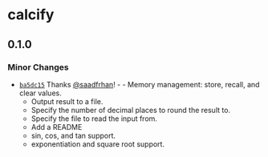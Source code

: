 # calcify

## 0.1.0

### Minor Changes

- [`ba5dc15`](https://github.com/saadfrhan/calcify/commit/ba5dc15857f792ca0504501cbf8215ca6bc8ece8) Thanks [@saadfrhan](https://github.com/saadfrhan)! - - Memory management: store, recall, and clear values.
  - Output result to a file.
  - Specify the number of decimal places to round the result to.
  - Specify the file to read the input from.
  - Add a README
  - sin, cos, and tan support.
  - exponentiation and square root support.
